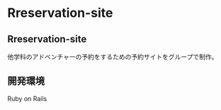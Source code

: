 # Rreservation-site

## Rreservation-site
他学科のアドベンチャーの予約をするための予約サイトをグループで制作。

## 開発環境
Ruby on Rails

